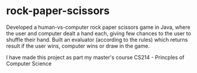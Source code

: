 # rock-paper-scissors
Developed a human-vs-computer rock paper scissors game in Java, where the user and computer dealt a hand each, giving few chances to the user to shuffle their hand. Built an evaluator (according to the rules) which returns result if the user wins, computer wins or draw in the game.

I have made this project as part my master's course CS214 - Princples of Computer Science
